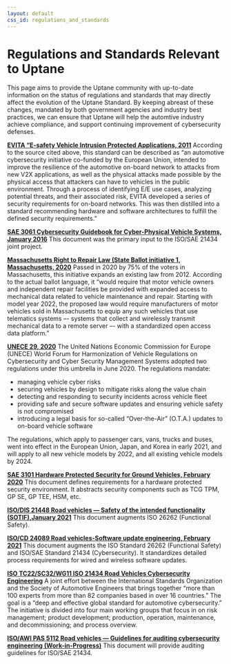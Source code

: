 ```yaml
---
layout: default
css_id: regulations_and_standards
---
```


# Regulations and Standards Relevant to Uptane

This page aims to provide the Uptane community with up-to-date information on the status of regulations and standards that may directly affect the evolution of the Uptane Standard. By keeping abreast of these changes, mandated by both government agencies and industry best practices, we can ensure that Uptane will help the automtive industry achieve compliance, and support continuing improvement of cybersecurity defenses.

[**EVITA “E-safety Vehicle Intrusion Protected Applications, 2011**](https://argus-sec.com/e-safety-vehicle-intrusion-protected-applications-evita/)
According to the source cited above, this standard can be described as “an automotive cybersecurity initiative co-funded by the European Union, intended to improve the resilience of the automotive on-board network to attacks from new V2X applications, as well as the physical attacks made possible by the physical access that attackers can have to vehicles in the public environment. Through a process of identifying E/E use cases, analyzing potential threats, and their associated risk, EVITA developed a series of security requirements for on-board networks. This was then distilled into a standard recommending hardware and software architectures to fulfill the defined security requirements.” 

[**SAE 3061 Cybersecurity Guidebook for Cyber-Physical Vehicle Systems, January 2016**](https://www.sae.org/standards/content/j3061_201601/)
This document was the primary input to the ISO/SAE 21434 joint project.

[**Massachusetts Right to Repair Law (State Ballot initiative 1, Massachusetts, 2020**](https://www.sec.state.ma.us/ele/elepdf/IFV_2020.pdf)
Passed in 2020 by 75% of the voters in Massachusetts, this initiative expands an existing law from 2012. According to the actual ballot language, it “would require that motor vehicle owners and independent repair facilities be provided with expanded access to mechanical data related to vehicle maintenance and repair. Starting with model year 2022, the proposed law would require manufacturers of motor vehicles sold in Massachusetts to equip any such vehicles that use telematics systems –- systems that collect and wirelessly transmit mechanical data to a remote server –- with a standardized open access data platform.” 

[**UNECE 29, 2020**](https://upstream.auto/blog/understanding-the-unece-wp-29-cybersecurity-regulation/) The United Nations Economic Commission for Europe (UNECE) World Forum for Harmonization of Vehicle Regulations on Cybersecurity and Cyber Security Management Systems adopted two regulations under this umbrella in June 2020. The regulations mandate: 
* managing vehicle cyber risks
* securing vehicles by design to mitigate risks along the value chain
* detecting and responding to security incidents across vehicle fleet
* providing safe and secure software updates and ensuring vehicle safety is not compromised
* introducing a legal basis for so-called “Over-the-Air” (O.T.A.) updates to on-board vehicle software

The regulations, which apply to passenger cars, vans, trucks and buses, went into effect in the European Union, Japan, and Korea in early 2021, and will apply to all new vehicle models by 2022, and all existing vehicle models by 2024.

[**SAE 3101 Hardware Protected Security for Ground Vehicles, February 2020**](https://www.sae.org/standards/content/j3101_202002/)
This document defines requirements for a hardware protected security environment. It abstracts security components such as TCG TPM, GP SE, GP
TEE, HSM, etc.

[**ISO/DIS 21448 Road vehicles — Safety of the intended functionality (SOTIF),January 2021**](https://www.iso.org/standard/77490.html?browse=tc)
This document augments ISO 26262 (Functional Safety).

[**ISO/CD 24089 Road vehicles-Software update engineering, February 2021**](https://www.iso.org/standard/77796.html?browse=tc)
This document augments the ISO Standard 26262 (Functional Safety) and ISO/SAE Standard 21434 (Cybersecurity). It standardizes detailed process requirements for wired and wireless software updates.

[**ISO TC22/SC32/WG11 ISO 21434 Road Vehicles Cybersecurity Engineering**](https://upstream.auto/blog/setting-the-standard-for-automotive-cybersecurity/) 
A joint effort between the International Standards Organization and the Society of Automotive Engineers that brings together “more than 100 experts from more than 82 companies based in over 16 countries.” The goal is a “deep and effective global standard for automotive cybersecurity.” The initiative is divided into four main working groups that focus in on risk management; product development; production, operation, maintenance, and decommissioning; and process overview.

[**ISO/AWI PAS 5112 Road vehicles — Guidelines for auditing cybersecurity
engineering (Work-in-Progress)**](https://www.iso.org/standard/80840.html?browse=tc)
This document will provide auditing guidelines for ISO/SAE 21434.



